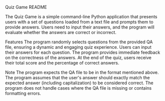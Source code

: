 Quiz Game README

The Quiz Game is a simple command-line Python application that presents users with a set of questions loaded from a text file and prompts them to provide answers. Users need to input their answers, and the program will evaluate whether the answers are correct or incorrect.

Features
The program randomly selects questions from the provided QA file, ensuring a dynamic and engaging quiz experience.
Users can input their answers for each question.
The program provides immediate feedback on the correctness of the answers.
At the end of the quiz, users receive their total score and the percentage of correct answers.

Note
The program expects the QA file to be in the format mentioned above.
The program assumes that the user's answer should exactly match the expected answer (including capitalization) to be considered correct.
The program does not handle cases where the QA file is missing or contains formatting errors.

